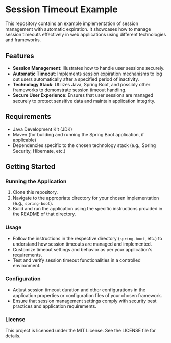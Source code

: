 # Session Timeout Example

This repository contains an example implementation of session management with automatic expiration. It showcases how to manage session timeouts effectively in web applications using different technologies and frameworks.

## Features

- **Session Management**: Illustrates how to handle user sessions securely.
- **Automatic Timeout**: Implements session expiration mechanisms to log out users automatically after a specified period of inactivity.
- **Technology Stack**: Utilizes Java, Spring Boot, and possibly other frameworks to demonstrate session timeout handling.
- **Secure User Experience**: Ensures that user sessions are managed securely to protect sensitive data and maintain application integrity.

## Requirements

- Java Development Kit (JDK)
- Maven (for building and running the Spring Boot application, if applicable)
- Dependencies specific to the chosen technology stack (e.g., Spring Security, Hibernate, etc.)

## Getting Started

### Running the Application

1. Clone this repository.
2. Navigate to the appropriate directory for your chosen implementation (e.g., `spring-boot`).
3. Build and run the application using the specific instructions provided in the README of that directory.

### Usage

- Follow the instructions in the respective directory (`spring-boot`, etc.) to understand how session timeouts are managed and implemented.
- Customize timeout settings and behavior as per your application's requirements.
- Test and verify session timeout functionalities in a controlled environment.

### Configuration

- Adjust session timeout duration and other configurations in the application properties or configuration files of your chosen framework.
- Ensure that session management settings comply with security best practices and application requirements.



### License

This project is licensed under the MIT License. See the LICENSE file for details.
